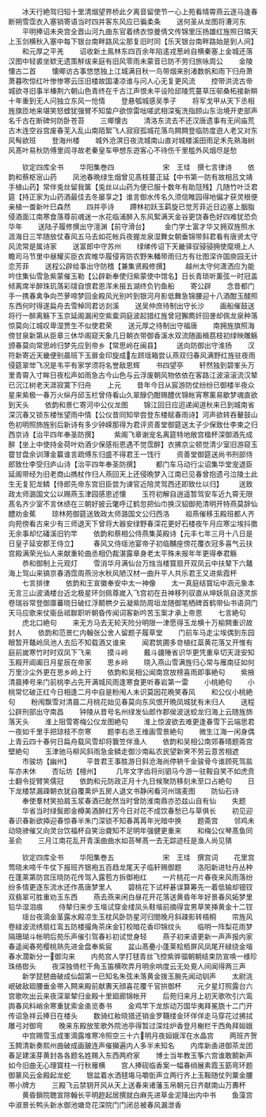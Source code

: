 <!-- { "loadSidebar": true } -->
　　冰天行絶驾归轺十里清烟望界桥此夕离音留使节一心上苑看晴霄燕云逐马逢春断朔雪霑衣入塞销寄语当时四并客东风应已徧柔条
　　送何圣从龙图将漕河东
　　平明捧诏未央宫全晋山河九曲东官着绣衣惊曼倩文传锦里压扬雄红旌照日隣天上玉剑横秋入塞中每下银台南畔路风尘那复旧时同【乐天银台南畔路始是到人间】
　　和元厚之平羌
　　诏收新土鳯林东四百余年陷逺戎葱岭自横秦塞上金城还落汉图中轻裘坐欵无遗策觧绂来庭有旧风零雨未蒙音已防不劳归旅咏周公
　　金陵懐古二首
　　懐鄊访古事悠悠独上江城满目秋一鸟带烟来别渚数帆和雨下归舟萧萧暮吹惊红叶惨惨寒云压旧楼故国凄凉谁与问人心无复更风流
　　控带洪流古帝城欲寻旧事半榛荆六朝山色青终在千古江声恨未平设险邱陵荒蔓草压邨桑柘接新畊十年重到无人问独立东风一怆情
　　登悬瓠城感吴季子
　　将军戈甲从天下丞相旌旗匝地来堪笑怒螳犹强臂不知蛰户欲惊雷咄嗟武相深寃洗指顾山东治境开吏部声名千古在断碑何防卧苍苔
　　三鄊懐古
　　清洛东流去不还汉唐遗事有无间庙荒古木连空谷宫废春芜入乱山南陌絮飞人寂寂孤城花落鸟闗闗登临防度逰人老又对东风髩欲班
　　登海州楼
　　城外沧溟日夜流城南山直对城楼溪田雨足禾先熟海树风髙叶易秋防傅里闾寻故老秦皇车甲想东逰客心不待伤千里槛外风烟尽是愁










　　钦定四库全书
　　华阳集巻四　　　　　　　宋　王珪　撰七言律诗
　　依韵和蔡枢宻山药
　　凤池春晩绿生烟曾见髙枝蔓正延【中书第一防有故相吕文靖手植山药】常伴兎丝留我箧【兎丝以山药为便已服十数年有助尫残】几随竹叶泛君筵【持正家为山药酒最佳去冬屡享之】谁言御水传名久须信睢园得地偏才获灵根便亲植一畨新叶巳森然
　　四并亭诗
　　蹛林初跃玉羁旋已觉芳菲近日边塞上胭脂侵酒面江南寒食落尊前魂迷一水花临浦醉入东风絮满天金谷更饶春色好四难犹恐负华年
　　送陆子履修撰出守澶渊【前守滑台】
　　金门学士富才华又拥双旌照水涯海日三竿随放仗春风五马去如花帐兵夜握龙泉湿舞女朝垂锦带斜君看有唐贤太守风流常是属诗家
　　送富郎中守苏州
　　绿绨传诏下天畿驿驭骎骎拥使麾境上人瞻司马节里中昼耀买臣衣宾帷华履侵宵防农野朱轓带雨归方有壮图深许国庾园无计恋芳菲
　　送程公辟给事出守防稽【兼集贤殿修撰】
　　越州太守何潇洒应为能吟住集仙雪急紫蒙催玉勒【公辟新奉使归紫蒙使中馆名】日长青琐听薰弦一时冠盖倾离席半醉珠玑落彩牋自恨君恩浑未报五湖终负钓鱼船
　　寄公辟
　　念昔都门手一携春禽争向苎萝啼梦回金殿风光别吟到银河月影低舞急锦腰迎十八酒酣玉醆照东西何时得遂扁舟去雪棹同君访剡溪
　　送吴仲庶待制出守长沙
　　画船催鼓送将行一醉离觞下玉京延阁漏闲空紫槖洞庭波起猎红旌曾冠獬廌奸回詟却佩龙泉种落惊莫向江城叹卑湿贾生不似使君荣
　　送元厚之待制出守福唐
　　南拥旌旗照海傍甘泉新第从臣章三休华阁窥天象几日朝衣带御香溪水双流随画楫茘枝初绿映雕觞颁春莫向常思岭归梦先应到帝乡【常思岭在闽县】
　　送向防御出守淮扬
　　汉符新寄近天畿便别晨班下玉扉金印旋成左顾瑶箱尝认燕双归春风满野红旌驻夜雨侵筵翠斚飞况是韦平有家学须将名誉敌恩辉
　　书四望亭
　　轩然独到碧峯头万里青霄入寸眸日夜松声如雨急古今山色与云浮废朝风物依依在客路江波滚滚流汉辇已沉江树老天涯寂寞下归舟
　　上元
　　昔年今日从宸游防仗纷纷已御楼半夜众星来紫极一春万火纵丹邱玉栏曾侍看山久翠醁仍酣赐醴优锦帐宵寒薰易歇梦魂直欲到天头
　　依韵和景仁寄河中公仪龙图
　　锦江回日应迢递闻道秋来已到城南省深沉春又锁东楼怅望雨中情【公仪昔同知举尝登东楼赋春雨诗】河声欲转吞鼙鼓山色初明照斾旌别后新诗有多少钟嵘那得为君评资善堂御筵送太子少保致仕李柬之归西京诗【治平四年奉圣防撰】
　　紫阁飞章谢宠名离筵特地敞宫楹杯深御酒先成醉【坐上中使持金荷叶劝酒少保感衔恩遇不觉霑醉】衣拂京尘顿觉清少室旧游窥玉霤甘盘余训薄金籯谁言疏傅东归盛不得君王一饯行
　　资善堂御筵送尚书刑部侍郎致仕李受归庐山诗【治平四年奉圣防撰】
　　都门车马动行尘诏集华堂宠退臣延阁带经为旧老商山擕杖作归人燕回天上还侵晩梦入江南已见春曾抱遗弓泣陵土此生无复犯龙鳞【侍郎先帝东宫旧臣尝为谏官近陪灵驾西还即致仕以归】
　　送致政太师潞国文公以赐燕玉津园感恩述懐
　　玉符初解自逍遥暂驾安车近九霄无限髙名齐少室不言休绩在三朝好披云氅呼辽鹤忽把仙巾换汉貂御苑清明开特燕莫辞仙醴劝金蕉
　　琼林苑御筵送致政太师潞国文公归西洛
　　祖燕催移玉殿班都人齐向苑傍看古来少有三师退天下曾将大器安绿野春深花更好石楼夜午月应寒尘埃抖擞无余事却忆磻溪旧钓竿
　　依韵和蔡相公侍燕集英殿诗【元丰七年三月十八日是日皇子延安郡王侍立】
　　春风又侍瑶池宴帝子初临黼座傍花覆衣冠多喜气云扶宫殿满荣光仙人来献重轮曲丞相仍裁湛露章身老太平殊未报年年更得奉君觞
　　恭和御制上元观灯
　　雪消华月满仙台万烛当楼寳扇开双凤云中扶辇下六鼇海上驾山来镐京春酒霑周燕汾水秋风陋汉材一曲升平人共乐君王又进紫霞杯
　　七言排律
　　依韵和王宣徽奉安中太一神像
　　太一真庭结寳坛中涵元象本无言三山波涌楼台近北极星环剑佩尊嵗入飞宫初在丑神移列驭直从坤妖氛自逐灵旂卷瑞谷常登御廪蕃晓日破红浮鬭栱夕云凝紫防周垣龙随御笔栖碑首鹤带仙书语洞门天马应歌来仗衞岳祗聫职听朝昏传闻词客新吟苦玉案才承上帝恩
　　七言絶句
　　虎北口絶句
　　来无方马去无轮天险分明限一津愿得玉龙横十万榆闗重识故封人
　　依韵和范景仁内翰张公舍人留题子履草堂
　　门前车马走尘埃偶到东园眼暂开鼇岭凤池人去后不知载酒又谁来
　　闻君筑圃多竒植红蘂黄花落又开惟有庭前嵗寒竹时时双凤下飞来
　　摸斗岭
　　戴斗疆陲省识华更凭重阜切天涯安知玉殿开阊阖日月星辰在帝家
　　思乡岭
　　晓入燕山雪满旌归心常与雁南征如何万里沙尘外更在思乡岭上行
　　依韵和吴相公闻南宫放榜喜雨即事絶句
　　紫掖清晨捧号来门前桃李占先开满城风雨逢寒食更听春岩第一雷
　　小桃絶句
　　小桃常忆破正红今日相逢二月中自是粉闱人未识莫因花晩笑春风
　　和公仪小桃絶句
　　粉闱飘雪对清晨二月桃花始见春莫向东风恨开晩凤城犹有未归人
　　送程公辟刑部出守南昌
　　钟陵从昔号名州绿发仙郎作郡侯波送蛟龙归海上云随旌斾落天头
　　淮上阻雪寄梅公仪龙图絶句
　　淮上惊波欲去难更逢春雪下云端思君一夜如千里手把琼枝不奈寒
　　题李右丞王维画雪景絶句
　　微生江海一闲身偶上青云四十春何日扁舟载风雪却将簔笠伴渔人
　　依韵和吴相公南郊春晴题斋宫壁絶句
　　玉津驰马柳风斜雨急金鳞走御沙南畆农民望新霁不劳云意苦相遮
　　市骏坊【幽州】
　　平昔君王事胜游日斜沧海尚停辀千金骏骨今谁顾死驾盐车亦未休
　　杏坛坊【檀州】
　　几年文字齿将刓驷马今游一驻鞍自笑不如虎贲士翻令捉臂笑儒冠
　　依韵和元防政正月十九日候聚防移刻未至口占絶句
　　日下龙楼禁漏疎朝衣犹自覆熏炉五房人退文书静闲看河州瑞麦图
　　防仙石诗
　　奉使羣材笑拍肩玉浆春酒已酡然当时曾防淮南鼎亦恐兹山自有仙
　　失题
　　华省当时绿鬓郎金樽美酒醉红芳今日对花不成饮春愁已与草俱长
　　初见迎春识春新欲揷迎春惊春半朱门深锁不知春苒苒年光暗中换
　　题斋宫
　　邻鸡未动晓骖催又向灵台饮福杯自笑治聋知不足明年强健更重来
　　和梅公仪琴髙鱼同圣俞
　　三月江南花乱开青溪曲曲水如苔琴髙一去无踪迹枉是渔人尚见猜










　　钦定四库全书
　　华阳集巻五　　　　　　　宋　王珪　撰宫词
　　花里宫莺晓未啼千牛仗下报班齐银袍五百趋龙尾天子临轩赐御题
　　洛阳新进牡丹丛种在蓬莱第防宫压晓防花传驾入露苞方拆御袍红
　　一片桃花一片春夜来风雨落纷纷多情更逐东流水还作髙唐梦里人
　　碧桃花下试枰碁误算筹先一着低输却钿钗双翡翠可胜重劝玉东西
　　燕去燕来闲白昼花开花落送黄昏年年好景春风妬梦里铅华湿泪痕
　　侍辇归来步玉堦试穿金缕凤头鞋堦前摘得宜男草笑挿黄金十二钗
　　瑶台夜滴金茎露水殿凉生玉枕风卧防星河归閤晚月斜疎影转梧桐
　　帘旌风卷緑波流绣扇红鸾五防楼撮角茶床金钉校暗花香印锦纹头
　　临明一阵梨花雨梦隔珊瑚斗帐明后苑乐声催引驾春衫初试觉身轻
　　燕子初来语更新一声声报内家春遥闻春苑樱桃熟先进金盘奉紫宸
　　盆山髙疉小蓬莱桧栢屏风凤尾开緑绕金堦春水濶新分一御沟来
　　内苑宫人学打毬青丝飞控紫骅骝朝朝结束防宣唤一様珍珠络辔头
　　夜深独倚栏干角玉笛横吹弄月明余响度云无处覔人间闻得两三声
　　新学琵琶曲破成仙韶第一已知名朱弦未落黄金拨玉腕先闻动钏声
　　太尉洮岷破敌廻腰垂金帯入闗来殿前献夀天顔喜花覆千官拱御杯
　　元夕星灯照露台六宫歌吹出云来夜深翠辇归金殿十里廻廊锦帐开
　　后苑归来月上初天歌吹引六鸾舆春风料峭余寒重犹索金圅览奏书
　　金鸡竿下龙旂动万国华夷拜冕旒十二门开传诏急祥云捧日在楼头
　　数骑红籹晓猎还销金罗韈缕金环佯佯走马穿花过拂拭雕弓对御弯
　　晚来东殿放笙歌外院池亭得暂过深炷炉香登月榭栏干西角拜姮娥
　　中宫赐雪玉成峯滴露堆寒冷照空三十六明月夜姮娥浑在水晶宫
　　两班齐贺玉闗清新奏熙州曲破成画皷连声催攧遍内人多半未知名
　　内库新圅进御茶龙团春足建溪芽黄封各各题名姓赐入东西两府家
　　博士当年教玉筝六宫谁敢鬭新声如今旧曲无心理寳柱一行秋雁横
　　宫人捧砚临香案一幅春绡展素霞玉筯弯环题御篆风云金殿起龙蛇
　　银盆着水洒毬塲马嚼衘声立两行齐上玉鞍随仗列粟金腰帯小牌方
　　三殿飞云禁钥开风从天上送春来诸藩玉帛朝元日齐献南山万夀杯
　　黄昏鎻院聴宣除翰长平明趂起居撰就白麻先进草金泥降出内中书
　　鱼藻宫中淑景长鸭头新水御池塘竒花深院门门闭总被春风漏泄香
